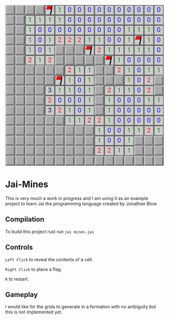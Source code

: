 <p align="center"><img src="https://github.com/baileysostek/Jai-Mines/blob/main/mines.png" alt="Apiary" width="512" height="512"/></p>

# Jai-Mines

This is very much a work in progress and I am using it as an example project to learn Jai the programming language created by Jonathan Blow.

## Compilation
To build this project rust run ```jai mines.jai```

## Controls
`Left Click` to reveal the contents of a cell.

`Right Click` to place a flag.

`R` to restart.

## Gameplay
I would like for the grids to generate in a formation with no ambiguity but this is not implemented yet. 

